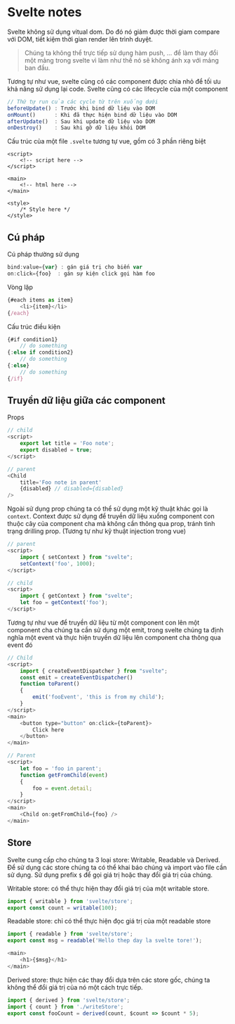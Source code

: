 # Svelte notes
Svelte không sử dụng vitual dom. Do đó nó giảm được thời giam compare với DOM, tiết kiệm thời gian render lên trình duyệt.
> Chúng ta không thể trực tiếp sử dụng hàm push, ... để làm thay đổi một mảng trong svelte vì làm như thế nó sẽ không ánh xạ với mảng ban đầu.

Tương tự như vue, svelte cũng có các component được chia nhỏ để tối ưu khả năng sử dụng lại code. Svelte cũng có các lifecycle của một component
```js
// Thứ tự run của các cycle từ trên xuống dưới
beforeUpdate() : Trước khi bind dữ liệu vào DOM
onMount()      : Khi đã thực hiện bind dữ liệu vào DOM
afterUpdate()  : Sau khi update dữ liệu vào DOM
onDestroy()    : Sau khi gỡ dữ liệu khỏi DOM
```

Cấu trúc của một file `.svelte` tương tự vue, gồm có 3 phần riêng biệt
```svelte
<script>
    <!-- script here -->
</script>

<main>
    <!-- html here -->
</main>

<style>
    /* Style here */
</style>
```
## Cú pháp
Cú pháp thường sử dụng
```js
bind:value={var} : gán giá trị cho biến var
on:click={foo}  : gán sự kiện click gọi hàm foo
```

Vòng lặp
```js
{#each items as item}
    <li>{item}</li>
{/each}
```

Cấu trúc điều kiện
```js
{#if condition1}
    // do something
{:else if condition2}
    // do something
{:else}
    // do something
{/if}
```

## Truyền dữ liệu giữa các component
Props
```js
// child
<script>
    export let title = 'Foo note';
    export disabled = true;
</script>

// parent
<Child
    title='Foo note in parent'
    {disabled} // disabled={disabled}
/>
```

Ngoài sử dụng prop chúng ta có thể sử dụng một kỹ thuật khác gọi là `context`. Context được sử dụng để truyền dữ liệu xuống component con thuộc cây của component cha mà không cần thông qua prop, tránh tình trạng drilling prop. (Tương tự như kỹ thuật injection trong vue)
```js
// parent
<script>
    import { setContext } from "svelte";
    setContext('foo', 1000);
</script>

// child
<script>
    import { getContext } from "svelte";
    let foo = getContext('foo');
</script>
```

Tương tự như vue để truyền dữ liệu từ một component con lên một component cha chúng ta cần sử dụng một emit, trong svelte chúng ta định nghĩa một event và thực hiện truyền dữ liệu lên component cha thông qua event đó
```js
// Child
<script>
    import { createEventDispatcher } from "svelte";
    const emit = createEventDispatcher()
    function toParent()
    {
        emit('fooEvent', 'this is from my child');
    }
</script>
<main>
    <button type="button" on:click={toParent}>
        Click here
    </button>
</main>

// Parent
<script>
    let foo = 'foo in parent';
    function getFromChild(event)
    {
        foo = event.detail;
    }
</script>
<main>
    <Child on:getFromChild={foo} />
</main>
```

## Store
Svelte cung cấp cho chúng ta 3 loại store: Writable, Readable và Derived. Để sử dụng các store chúng ta có thể khai báo chúng và import vào file cần sử dụng. Sử dụng prefix `$` để gọi giá trị hoặc thay đổi giá trị của chúng.

Writable store: có thể thực hiện thay đổi giá trị của một writable store.
```js
import { writable } from 'svelte/store';
export const count = writable(100);
```

Readable store: chỉ có thể thực hiện đọc giá trị của một readable store
```js
import { readable } from 'svelte/store';
export const msg = readable('Hello thep day la svelte tore!');

<main>
    <h1>{$msg}</h1>
</main>
```

Derived store: thực hiện các thay đổi dựa trên các store gốc, chúng ta không thể đổi giá trị của nó một cách trực tiếp.
```js
import { derived } from 'svelte/store';
import { count } from './writeStore';
export const fooCount = derived(count, $count => $count * 5);
```
